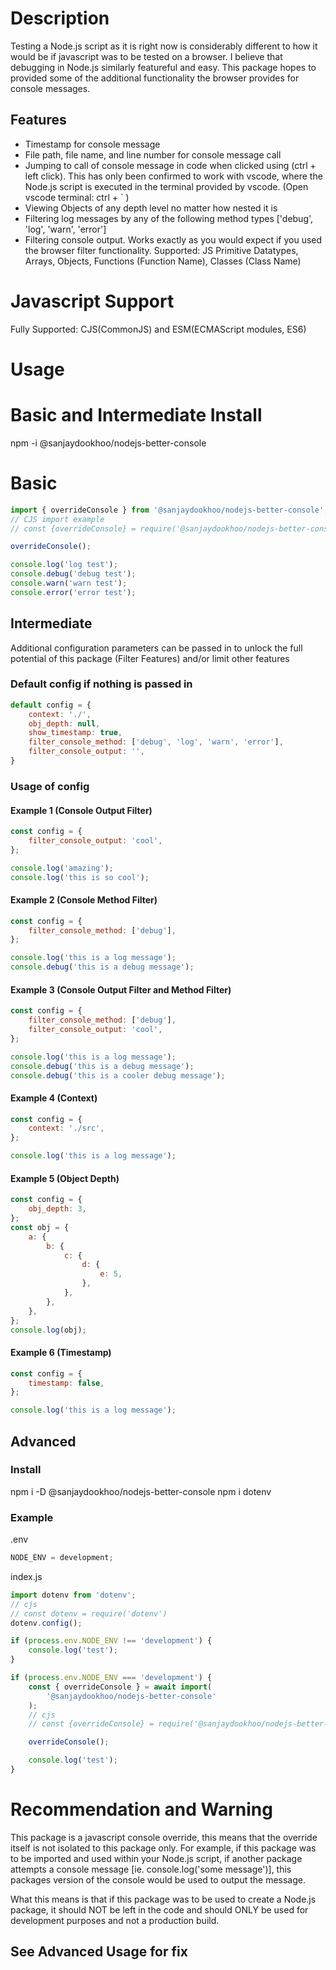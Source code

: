 # Description

Testing a Node.js script as it is right now is considerably different to how it would be if javascript was to be tested on a browser. I believe that debugging in Node.js similarly featureful and easy. This package hopes to provided some of the additional functionality the browser provides for console messages.

## Features

-   Timestamp for console message
-   File path, file name, and line number for console message call
-   Jumping to call of console message in code when clicked using (ctrl + left click). This has only been confirmed to work with vscode, where the Node.js script is executed in the terminal provided by vscode. (Open vscode terminal: ctrl + ` )
-   Viewing Objects of any depth level no matter how nested it is
-   Filtering log messages by any of the following method types ['debug', 'log', 'warn', 'error']
-   Filtering console output. Works exactly as you would expect if you used the browser filter functionality. Supported: JS Primitive Datatypes, Arrays, Objects, Functions (Function Name), Classes (Class Name)

# Javascript Support

Fully Supported: CJS(CommonJS) and ESM(ECMAScript modules, ES6)

# Usage

# Basic and Intermediate Install

npm -i @sanjaydookhoo/nodejs-better-console

# Basic

```javascript
import { overrideConsole } from '@sanjaydookhoo/nodejs-better-console';
// CJS import example
// const {overrideConsole} = require('@sanjaydookhoo/nodejs-better-console');

overrideConsole();

console.log('log test');
console.debug('debug test');
console.warn('warn test');
console.error('error test');
```

## Intermediate

Additional configuration parameters can be passed in to unlock the full potential of this package (Filter Features) and/or limit other features

### Default config if nothing is passed in

```javascript
default config = {
    context: './',
    obj_depth: null,
    show_timestamp: true,
    filter_console_method: ['debug', 'log', 'warn', 'error'],
    filter_console_output: '',
}
```

### Usage of config

#### Example 1 (Console Output Filter)

```javascript
const config = {
	filter_console_output: 'cool',
};

console.log('amazing');
console.log('this is so cool');
```

#### Example 2 (Console Method Filter)

```javascript
const config = {
	filter_console_method: ['debug'],
};

console.log('this is a log message');
console.debug('this is a debug message');
```

#### Example 3 (Console Output Filter and Method Filter)

```javascript
const config = {
	filter_console_method: ['debug'],
	filter_console_output: 'cool',
};

console.log('this is a log message');
console.debug('this is a debug message');
console.debug('this is a cooler debug message');
```

#### Example 4 (Context)

```javascript
const config = {
	context: './src',
};

console.log('this is a log message');
```

#### Example 5 (Object Depth)

```javascript
const config = {
	obj_depth: 3,
};
const obj = {
	a: {
		b: {
			c: {
				d: {
					e: 5,
				},
			},
		},
	},
};
console.log(obj);
```

#### Example 6 (Timestamp)

```javascript
const config = {
	timestamp: false,
};

console.log('this is a log message');
```

## Advanced

### Install

npm i -D @sanjaydookhoo/nodejs-better-console
npm i dotenv

### Example

.env

```javascript
NODE_ENV = development;
```

index.js

```javascript
import dotenv from 'dotenv';
// cjs
// const dotenv = require('dotenv')
dotenv.config();

if (process.env.NODE_ENV !== 'development') {
	console.log('test');
}

if (process.env.NODE_ENV === 'development') {
	const { overrideConsole } = await import(
		'@sanjaydookhoo/nodejs-better-console'
	);
	// cjs
	// const {overrideConsole} = require('@sanjaydookhoo/nodejs-better-console')

	overrideConsole();

	console.log('test');
}
```

# Recommendation and Warning

This package is a javascript console override, this means that the override itself is not isolated to this package only. For example, if this package was to be imported and used within your Node.js script, if another package attempts a console message [ie. console.log('some message')], this packages version of the console would be used to output the message.

What this means is that if this package was to be used to create a Node.js package, it should NOT be left in the code and should ONLY be used for development purposes and not a production build.

## See Advanced Usage for fix
